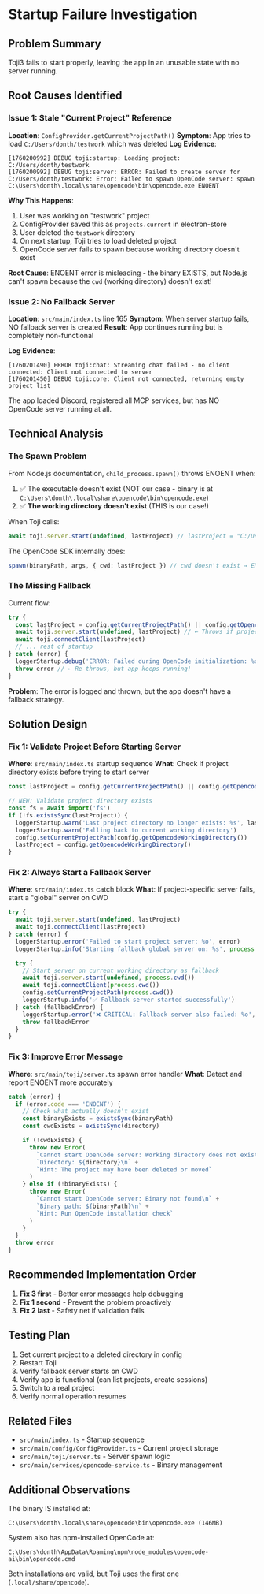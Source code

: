 # Startup Failure Investigation

## Problem Summary

Toji3 fails to start properly, leaving the app in an unusable state with no server running.

## Root Causes Identified

### Issue 1: Stale "Current Project" Reference

**Location**: `ConfigProvider.getCurrentProjectPath()`
**Symptom**: App tries to load `C:/Users/donth/testwork` which was deleted
**Log Evidence**:

```
[1760200992] DEBUG toji:startup: Loading project: C:/Users/donth/testwork
[1760200992] DEBUG toji:server: ERROR: Failed to create server for C:/Users/donth/testwork: Error: Failed to spawn OpenCode server: spawn C:\Users\donth\.local\share\opencode\bin\opencode.exe ENOENT
```

**Why This Happens**:

1. User was working on "testwork" project
2. ConfigProvider saved this as `projects.current` in electron-store
3. User deleted the `testwork` directory
4. On next startup, Toji tries to load deleted project
5. OpenCode server fails to spawn because working directory doesn't exist

**Root Cause**: ENOENT error is misleading - the binary EXISTS, but Node.js can't spawn because the `cwd` (working directory) doesn't exist!

### Issue 2: No Fallback Server

**Location**: `src/main/index.ts` line 165
**Symptom**: When server startup fails, NO fallback server is created
**Result**: App continues running but is completely non-functional

**Log Evidence**:

```
[1760201490] ERROR toji:chat: Streaming chat failed - no client connected: Client not connected to server
[1760201450] DEBUG toji:core: Client not connected, returning empty project list
```

The app loaded Discord, registered all MCP services, but has NO OpenCode server running at all.

## Technical Analysis

### The Spawn Problem

From Node.js documentation, `child_process.spawn()` throws ENOENT when:

1. ✅ The executable doesn't exist (NOT our case - binary is at `C:\Users\donth\.local\share\opencode\bin\opencode.exe`)
2. ✅ **The working directory doesn't exist** (THIS is our case!)

When Toji calls:

```typescript
await toji.server.start(undefined, lastProject) // lastProject = "C:/Users/donth/testwork"
```

The OpenCode SDK internally does:

```typescript
spawn(binaryPath, args, { cwd: lastProject }) // cwd doesn't exist → ENOENT
```

### The Missing Fallback

Current flow:

```typescript
try {
  const lastProject = config.getCurrentProjectPath() || config.getOpencodeWorkingDirectory()
  await toji.server.start(undefined, lastProject) // ← Throws if project deleted
  await toji.connectClient(lastProject)
  // ... rest of startup
} catch (error) {
  loggerStartup.debug('ERROR: Failed during OpenCode initialization: %o', error)
  throw error // ← Re-throws, but app keeps running!
}
```

**Problem**: The error is logged and thrown, but the app doesn't have a fallback strategy.

## Solution Design

### Fix 1: Validate Project Before Starting Server

**Where**: `src/main/index.ts` startup sequence
**What**: Check if project directory exists before trying to start server

```typescript
const lastProject = config.getCurrentProjectPath() || config.getOpencodeWorkingDirectory()

// NEW: Validate project directory exists
const fs = await import('fs')
if (!fs.existsSync(lastProject)) {
  loggerStartup.warn('Last project directory no longer exists: %s', lastProject)
  loggerStartup.warn('Falling back to current working directory')
  config.setCurrentProjectPath(config.getOpencodeWorkingDirectory())
  lastProject = config.getOpencodeWorkingDirectory()
}
```

### Fix 2: Always Start a Fallback Server

**Where**: `src/main/index.ts` catch block
**What**: If project-specific server fails, start a "global" server on CWD

```typescript
try {
  await toji.server.start(undefined, lastProject)
  await toji.connectClient(lastProject)
} catch (error) {
  loggerStartup.error('Failed to start project server: %o', error)
  loggerStartup.info('Starting fallback global server on: %s', process.cwd())

  try {
    // Start server on current working directory as fallback
    await toji.server.start(undefined, process.cwd())
    await toji.connectClient(process.cwd())
    config.setCurrentProjectPath(process.cwd())
    loggerStartup.info('✅ Fallback server started successfully')
  } catch (fallbackError) {
    loggerStartup.error('❌ CRITICAL: Fallback server also failed: %o', fallbackError)
    throw fallbackError
  }
}
```

### Fix 3: Improve Error Message

**Where**: `src/main/toji/server.ts` spawn error handler
**What**: Detect and report ENOENT more accurately

```typescript
catch (error) {
  if (error.code === 'ENOENT') {
    // Check what actually doesn't exist
    const binaryExists = existsSync(binaryPath)
    const cwdExists = existsSync(directory)

    if (!cwdExists) {
      throw new Error(
        `Cannot start OpenCode server: Working directory does not exist\n` +
        `Directory: ${directory}\n` +
        `Hint: The project may have been deleted or moved`
      )
    } else if (!binaryExists) {
      throw new Error(
        `Cannot start OpenCode server: Binary not found\n` +
        `Binary path: ${binaryPath}\n` +
        `Hint: Run OpenCode installation check`
      )
    }
  }
  throw error
}
```

## Recommended Implementation Order

1. **Fix 3 first** - Better error messages help debugging
2. **Fix 1 second** - Prevent the problem proactively
3. **Fix 2 last** - Safety net if validation fails

## Testing Plan

1. Set current project to a deleted directory in config
2. Restart Toji
3. Verify fallback server starts on CWD
4. Verify app is functional (can list projects, create sessions)
5. Switch to a real project
6. Verify normal operation resumes

## Related Files

- `src/main/index.ts` - Startup sequence
- `src/main/config/ConfigProvider.ts` - Current project storage
- `src/main/toji/server.ts` - Server spawn logic
- `src/main/services/opencode-service.ts` - Binary management

## Additional Observations

The binary IS installed at:

```
C:\Users\donth\.local\share\opencode\bin\opencode.exe (146MB)
```

System also has npm-installed OpenCode at:

```
C:\Users\donth\AppData\Roaming\npm\node_modules\opencode-ai\bin\opencode.cmd
```

Both installations are valid, but Toji uses the first one (`.local/share/opencode`).
